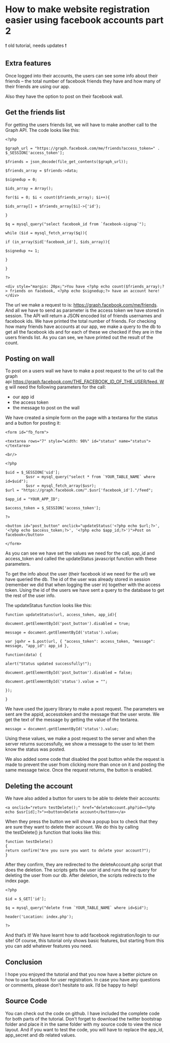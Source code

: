 # How to make website registration easier using facebook accounts part 2

:exclamation: old tutorial, needs updates :exclamation:

## Extra features

Once logged into their accounts, the users can see some info about their friends – the total number of facebook friends they have and how many of their friends are using our app.

Also they have the option to post on their facebook wall.

## Get the friends list

For getting the users friends list, we will have to make another call to the Graph API. The code looks like this:

```
<?php
 
$graph_url = "https://graph.facebook.com/me/friends?access_token=" . $_SESSION['access_token'];
 
$friends = json_decode(file_get_contents($graph_url));
 
$friends_array = $friends->data;
 
$signedup = 0;
 
$ids_array = Array();
 
for($i = 0; $i < count($friends_array); $i++){
 
$ids_array[] = $friends_array[$i]->{'id'};
 
}
 
$q = mysql_query("select facebook_id from `facebook-signup`");
 
while ($id = mysql_fetch_array($q)){
 
if (in_array($id['facebook_id'], $ids_array)){
 
$signedup += 1;
 
}
 
}
 
?>
 
<div style="margin: 20px;">You have <?php echo count($friends_array);?> friends on facebook, <?php echo $signedup;?> have an account here!</div>

```

The url we make a request to is: https://graph.facebook.com/me/friends. And all we have to send as parameter is the access token we have stored in session. The API will return a JSON encoded list of friends usernames and facebook ids. We have printed the total number of friends. For checking how many friends have accounts at our app, we make a query to the db to get all the facebook ids and for each of these we checked if they are in the users friends list. As you can see, we have printed out the result of the count.

## Posting on wall

To post on a users wall we have to make a post request to the url to call the graph api https://graph.facebook.com/THE_FACEBOOK_ID_OF_THE_USER/feed. We will need the following parameters for the call:

- our app id
- the access token
- the message to post on the wall

We have created a simple form on the page with a textarea for the status and a button for posting it:

```
<form id="fb_form">
 
<textarea rows="7" style="width: 98%" id="status" name="status"></textarea>
 
<br/>
 
<?php
 
$uid = $_SESSION['uid'];
         $usr = mysql_query("select * from `YOUR_TABLE_NAME` where id=$uid");
         $usr = mysql_fetch_array($usr);
$url = "https://graph.facebook.com/".$usr['facebook_id']."/feed";
 
$app_id = "YOUR_APP_ID";
 
$access_token = $_SESSION['access_token'];
 
?>
 
<button id="post_button" onclick="updateStatus('<?php echo $url;?>', '<?php echo $access_token;?>', '<?php echo $app_id;?>')">Post on facebook</button>
 
</form>
```

As you can see we have set the values we need for the call, app_id and access_token and called the updateStatus javascript function with these parameters.

To get the info about the user (their facebook id we need for the url) we have queried the db. The id of the user was already stored in session (remember we did that when logging the user in) together with the access token. Using the id of the users we have sent a query to the database to get the rest of the user info.

The updateStatus function looks like this:

```
function updateStatus(url, access_token, app_id){
 
document.getElementById('post_button').disabled = true;
 
message = document.getElementById('status').value;
 
var jqxhr = $.post(url, { "access_token": access_token, "message": message, "app_id": app_id },
 
function(data) {
 
alert("Status updated successfully!");
 
document.getElementById('post_button').disabled = false;
 
document.getElementById('status').value = "";
 
});
 
}
```

We have used the jquery library to make a post request. The parameters we sent are the appid, accesstoken and the message that the user wrote. We get the text of the message by getting the value of the textarea.

```
message = document.getElementById('status').value; 
```

Using these values, we make a post request to the server and when the server returns successfully, we show a message to the user to let them know the status was posted.

We also added some code that disabled the post button while the request is made to prevent the user from clicking more than once on it and posting the same message twice. Once the request returns, the button is enabled.

## Deleting the account

We have also added a button for users to be able to delete their accounts:

```
<a onclick="return testDelete();" href="deleteAccount.php?id=<?php echo $usr[id];?>"><button>Delete account</button></a>
```

When they press the button we will show a popup box to check that they are sure they want to delete their account. We do this by calling the testDelete() js function that looks like this:

```
function testDelete()
{
return confirm("Are you sure you want to delete your account?");
}
```

After they confirm, they are redirected to the deleteAccount.php script that does the deletion. The scripts gets the user id and runs the sql query for deleting the user from our db. After deletion, the scripts redirects to the index page.

```
<?php
 
$id = $_GET['id'];
 
$q = mysql_query("delete from `YOUR_TABLE_NAME` where id=$id");
 
header('Location: index.php');
 
?>
```

And that’s it! We have learnt how to add facebook registration/login to our site! Of course, this tutorial only shows basic features, but starting from this you can add whatever features you need.

## Conclusion

I hope you enjoyed the tutorial and that you now have a better picture on how to use facebook for user registration. In case you have any questions or comments, please don’t hesitate to ask. I’d be happy to help!

## Source Code

You can check out the code on github. I have included the complete code for both parts of the tutorial. Don't forget to download the twitter bootstrap folder and place it in the same folder with my source code to view the nice layout. And if you want to test the code, you will have to replace the app_id, app_secret and db related values.
